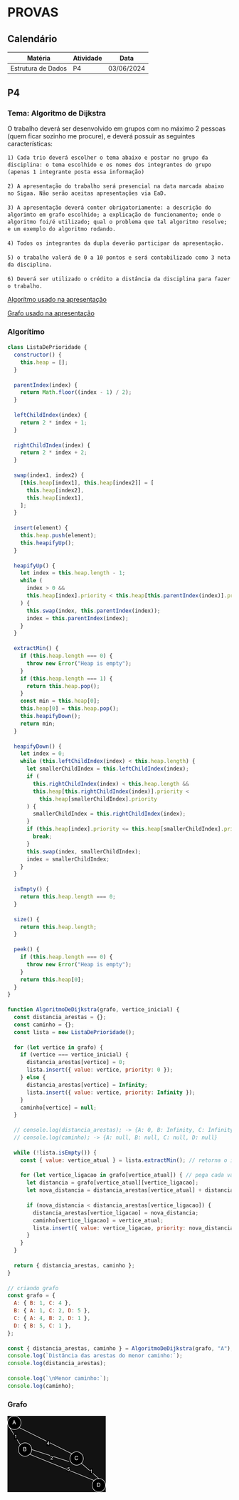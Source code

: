 # PROVAS
## Calendário
|Matéria|Atividade|Data|
|-|-|-|
|Estrutura de Dados|P4|03/06/2024|

## P4
### Tema: Algoritmo de Dijkstra

O trabalho deverá ser desenvolvido em grupos com no máximo 2 pessoas (quem ficar sozinho me procure), e deverá possuir as seguintes características:

    1) Cada trio deverá escolher o tema abaixo e postar no grupo da disciplina: o tema escolhido e os nomes dos integrantes do grupo (apenas 1 integrante posta essa informação)
    
    2) A apresentação do trabalho será presencial na data marcada abaixo no Sigaa. Não serão aceitas apresentações via EaD.

    3) A apresentação deverá conter obrigatoriamente: a descrição do algorimto em grafo escolhido; a explicação do funcionamento; onde o algoritmo foi/é utilizado; qual o problema que tal algoritmo resolve; e um exemplo do algoritmo rodando.

    4) Todos os integrantes da dupla deverão participar da apresentação.

    5) o trabalho valerá de 0 a 10 pontos e será contabilizado como 3 nota da disciplina.

    6) Deverá ser utilizado o crédito a distância da disciplina para fazer o trabalho.

[Algorítmo usado na apresentação](P4/fila_de_prioridade.js)

[Grafo usado na apresentação](P4/grafo.drawio)

### Algorítimo
```javascript
class ListaDePrioridade {
  constructor() {
    this.heap = [];
  }

  parentIndex(index) {
    return Math.floor((index - 1) / 2);
  }

  leftChildIndex(index) {
    return 2 * index + 1;
  }

  rightChildIndex(index) {
    return 2 * index + 2;
  }

  swap(index1, index2) {
    [this.heap[index1], this.heap[index2]] = [
      this.heap[index2],
      this.heap[index1],
    ];
  }

  insert(element) {
    this.heap.push(element);
    this.heapifyUp();
  }

  heapifyUp() {
    let index = this.heap.length - 1;
    while (
      index > 0 &&
      this.heap[index].priority < this.heap[this.parentIndex(index)].priority
    ) {
      this.swap(index, this.parentIndex(index));
      index = this.parentIndex(index);
    }
  }

  extractMin() {
    if (this.heap.length === 0) {
      throw new Error("Heap is empty");
    }
    if (this.heap.length === 1) {
      return this.heap.pop();
    }
    const min = this.heap[0];
    this.heap[0] = this.heap.pop();
    this.heapifyDown();
    return min;
  }

  heapifyDown() {
    let index = 0;
    while (this.leftChildIndex(index) < this.heap.length) {
      let smallerChildIndex = this.leftChildIndex(index);
      if (
        this.rightChildIndex(index) < this.heap.length &&
        this.heap[this.rightChildIndex(index)].priority <
          this.heap[smallerChildIndex].priority
      ) {
        smallerChildIndex = this.rightChildIndex(index);
      }
      if (this.heap[index].priority <= this.heap[smallerChildIndex].priority) {
        break;
      }
      this.swap(index, smallerChildIndex);
      index = smallerChildIndex;
    }
  }

  isEmpty() {
    return this.heap.length === 0;
  }

  size() {
    return this.heap.length;
  }

  peek() {
    if (this.heap.length === 0) {
      throw new Error("Heap is empty");
    }
    return this.heap[0];
  }
}

function AlgoritmoDeDijkstra(grafo, vertice_inicial) {
  const distancia_arestas = {};
  const caminho = {};
  const lista = new ListaDePrioridade();

  for (let vertice in grafo) {
    if (vertice === vertice_inicial) {
      distancia_arestas[vertice] = 0;
      lista.insert({ value: vertice, priority: 0 });
    } else {
      distancia_arestas[vertice] = Infinity;
      lista.insert({ value: vertice, priority: Infinity });
    }
    caminho[vertice] = null;
  }

  // console.log(distancia_arestas); -> {A: 0, B: Infinity, C: Infinity, D: Infinity}
  // console.log(caminho); -> {A: null, B: null, C: null, D: null}

  while (!lista.isEmpty()) {
    const { value: vertice_atual } = lista.extractMin(); // retorna o indice do array, 'A'

    for (let vertice_ligacao in grafo[vertice_atual]) { // pega cada valor do array 'A' por vez
      let distancia = grafo[vertice_atual][vertice_ligacao];
      let nova_distancia = distancia_arestas[vertice_atual] + distancia;

      if (nova_distancia < distancia_arestas[vertice_ligacao]) {
        distancia_arestas[vertice_ligacao] = nova_distancia;
        caminho[vertice_ligacao] = vertice_atual;
        lista.insert({ value: vertice_ligacao, priority: nova_distancia });
      }
    }
  }

  return { distancia_arestas, caminho };
}

// criando grafo
const grafo = {
  A: { B: 1, C: 4 },
  B: { A: 1, C: 2, D: 5 },
  C: { A: 4, B: 2, D: 1 },
  D: { B: 5, C: 1 },
};

const { distancia_arestas, caminho } = AlgoritmoDeDijkstra(grafo, "A");
console.log(`Distância das arestas do menor caminho:`);
console.log(distancia_arestas);

console.log(`\nMenor caminho:`);
console.log(caminho);
```

### Grafo
![representação do grafo usado no algorítmo](P4/grafo.png)